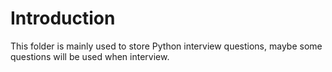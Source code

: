 # Introduction

This folder is mainly used to store Python interview questions, maybe some questions will be used when interview.
